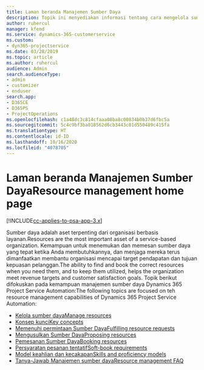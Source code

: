 ```yaml
---
title: Laman beranda Manajemen Sumber Daya
description: Topik ini menyediakan informasi tentang cara mengelola sumber daya.
author: ruhercul
manager: kfend
ms.service: dynamics-365-customerservice
ms.custom:
- dyn365-projectservice
ms.date: 03/28/2019
ms.topic: article
ms.author: ruhercul
audience: Admin
search.audienceType:
- admin
- customizer
- enduser
search.app:
- D365CE
- D365PS
- ProjectOperations
ms.openlocfilehash: c1a48dc3c814cfaaa08ba8c00834b0b37d6fbc5a
ms.sourcegitcommit: 5c4c9bf3ba018562d6cb3443c01d550489c415fa
ms.translationtype: HT
ms.contentlocale: id-ID
ms.lasthandoff: 10/16/2020
ms.locfileid: "4078705"
---
```

# <a name="resource-management-home-page"></a><span data-ttu-id="4d93d-103">Laman beranda Manajemen Sumber Daya</span><span class="sxs-lookup"><span data-stu-id="4d93d-103">Resource management home page</span></span>

[!INCLUDE[cc-applies-to-psa-app-3.x](../includes/cc-applies-to-psa-app-3x.md)]

<span data-ttu-id="4d93d-104">Sumber daya adalah aset terpenting dari organisasi berbasis layanan.</span><span class="sxs-lookup"><span data-stu-id="4d93d-104">Resources are the most important asset of a service-based organization.</span></span> <span data-ttu-id="4d93d-105">Kemampuan untuk menemukan dan memesan sumber daya yang tepat ketika Anda membutuhkannya, dan menjaga mereka terus dimanfaatkan membantu organisasi mencapai target pendapatan dan tujuan kepuasan pelanggan.</span><span class="sxs-lookup"><span data-stu-id="4d93d-105">The ability to find and book the correct resources when you need them, and to keep them utilized, helps the organization meet revenue targets and customer satisfaction goals.</span></span> <span data-ttu-id="4d93d-106">Topik berikut difokuskan pada kemampuan manajemen sumber daya Dynamics 365 Project Service Automation:</span><span class="sxs-lookup"><span data-stu-id="4d93d-106">The following topics are focused on teh resource management capabilities of Dynamics 365 Project Service Automation:</span></span>

- [<span data-ttu-id="4d93d-107">Kelola sumber daya</span><span class="sxs-lookup"><span data-stu-id="4d93d-107">Manage resources</span></span>](manage-resources.md)
- [<span data-ttu-id="4d93d-108">Konsep kunci</span><span class="sxs-lookup"><span data-stu-id="4d93d-108">Key concepts</span></span>](reports-key-concepts.md)
- [<span data-ttu-id="4d93d-109">Memenuhi permintaan Sumber Daya</span><span class="sxs-lookup"><span data-stu-id="4d93d-109">Fulfilling resource requests</span></span>](resource-management-fulfill-requests.md)
- [<span data-ttu-id="4d93d-110">Mengusulkan Sumber Daya</span><span class="sxs-lookup"><span data-stu-id="4d93d-110">Proposing resources</span></span>](resource-management-propose-resources.md)
- [<span data-ttu-id="4d93d-111">Pemesanan Sumber Daya</span><span class="sxs-lookup"><span data-stu-id="4d93d-111">Booking resources</span></span>](resource-management-book-resources-scheduleboard.md)
- [<span data-ttu-id="4d93d-112">Persyaratan pesanan tentatif</span><span class="sxs-lookup"><span data-stu-id="4d93d-112">Soft-book requirements</span></span>](resource-management-softbook-requirements.md)
- [<span data-ttu-id="4d93d-113">Model keahlian dan kecakapan</span><span class="sxs-lookup"><span data-stu-id="4d93d-113">Skills and proficiency models</span></span>](resource-management-skills-proficiency.md)
- [<span data-ttu-id="4d93d-114">Tanya-Jawab Manajemen sumber daya</span><span class="sxs-lookup"><span data-stu-id="4d93d-114">Resource management FAQ</span></span>](resource-management-faq.md)
